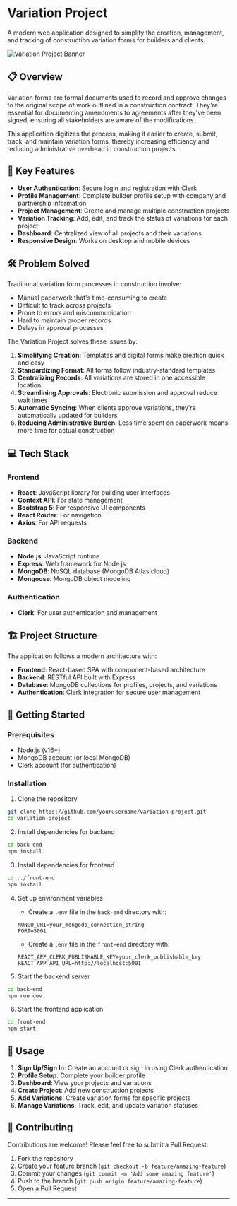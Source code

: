 # Variation Project

A modern web application designed to simplify the creation, management, and tracking of construction variation forms for builders and clients.

![Variation Project Banner](https://via.placeholder.com/1200x300)

## 📋 Overview

Variation forms are formal documents used to record and approve changes to the original scope of work outlined in a construction contract. They're essential for documenting amendments to agreements after they've been signed, ensuring all stakeholders are aware of the modifications.

This application digitizes the process, making it easier to create, submit, track, and maintain variation forms, thereby increasing efficiency and reducing administrative overhead in construction projects.

## 🚀 Key Features

- **User Authentication**: Secure login and registration with Clerk
- **Profile Management**: Complete builder profile setup with company and partnership information
- **Project Management**: Create and manage multiple construction projects
- **Variation Tracking**: Add, edit, and track the status of variations for each project
- **Dashboard**: Centralized view of all projects and their variations
- **Responsive Design**: Works on desktop and mobile devices

## 🛠️ Problem Solved

Traditional variation form processes in construction involve:
- Manual paperwork that's time-consuming to create
- Difficult to track across projects
- Prone to errors and miscommunication
- Hard to maintain proper records
- Delays in approval processes

The Variation Project solves these issues by:
1. **Simplifying Creation**: Templates and digital forms make creation quick and easy
2. **Standardizing Format**: All forms follow industry-standard templates
3. **Centralizing Records**: All variations are stored in one accessible location
4. **Streamlining Approvals**: Electronic submission and approval reduce wait times
5. **Automatic Syncing**: When clients approve variations, they're automatically updated for builders
6. **Reducing Administrative Burden**: Less time spent on paperwork means more time for actual construction

## 💻 Tech Stack

### Frontend
- **React**: JavaScript library for building user interfaces
- **Context API**: For state management
- **Bootstrap 5**: For responsive UI components
- **React Router**: For navigation
- **Axios**: For API requests

### Backend
- **Node.js**: JavaScript runtime
- **Express**: Web framework for Node.js
- **MongoDB**: NoSQL database (MongoDB Atlas cloud)
- **Mongoose**: MongoDB object modeling

### Authentication
- **Clerk**: For user authentication and management

## 🏗️ Project Structure

The application follows a modern architecture with:

- **Frontend**: React-based SPA with component-based architecture
- **Backend**: RESTful API built with Express
- **Database**: MongoDB collections for profiles, projects, and variations
- **Authentication**: Clerk integration for secure user management

## 🚀 Getting Started

### Prerequisites
- Node.js (v16+)
- MongoDB account (or local MongoDB)
- Clerk account (for authentication)

### Installation

1. Clone the repository
```bash
git clone https://github.com/yourusername/variation-project.git
cd variation-project
```

2. Install dependencies for backend
```bash
cd back-end
npm install
```

3. Install dependencies for frontend
```bash
cd ../front-end
npm install
```

4. Set up environment variables
   - Create a `.env` file in the `back-end` directory with:
   ```
   MONGO_URI=your_mongodb_connection_string
   PORT=5001
   ```
   
   - Create a `.env` file in the `front-end` directory with:
   ```
   REACT_APP_CLERK_PUBLISHABLE_KEY=your_clerk_publishable_key
   REACT_APP_API_URL=http://localhost:5001
   ```

5. Start the backend server
```bash
cd back-end
npm run dev
```

6. Start the frontend application
```bash
cd front-end
npm start
```

## 📱 Usage

1. **Sign Up/Sign In**: Create an account or sign in using Clerk authentication
2. **Profile Setup**: Complete your builder profile
3. **Dashboard**: View your projects and variations
4. **Create Project**: Add new construction projects
5. **Add Variations**: Create variation forms for specific projects
6. **Manage Variations**: Track, edit, and update variation statuses

## 🤝 Contributing

Contributions are welcome! Please feel free to submit a Pull Request.

1. Fork the repository
2. Create your feature branch (`git checkout -b feature/amazing-feature`)
3. Commit your changes (`git commit -m 'Add some amazing feature'`)
4. Push to the branch (`git push origin feature/amazing-feature`)
5. Open a Pull Request

---
